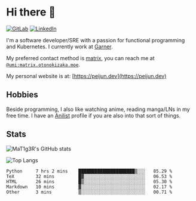 # Hi there 👋
[<img alt="GitLab" src="https://img.shields.io/badge/gitlab%20-%23181717.svg?&style=for-the-badge&logo=gitlab&logoColor=white"/>](https://gitlab.otonokizaka.moe/Umi)
[<img alt="LinkedIn" src="https://img.shields.io/badge/linkedin%20-%230077B5.svg?&style=for-the-badge&logo=linkedin&logoColor=white"/>](https://www.linkedin.com/in/peijun-ma)

I'm a software developer/SRE with a passion for functional programming and Kubernetes.
I currently work at [Garner](https://garnercorp.com).

My preferred contact method is [matrix](https://matrix.org),
you can reach me at [`@umi:matrix.otonokizaka.moe`](https://matrix.to/#/@umi:matrix.otonokizaka.moe).

My personal website is at: [https://peijun.dev](https://peijun.dev)

## Hobbies

Beside programming, I also like watching anime, reading manga/LNs in my free time.
I have an [Anilist](https://anilist.co/user/MaT1g3R/) profile if you are also into that sort of things.

## Stats

![MaT1g3R's GitHub stats](https://github-readme-stats.vercel.app/api?username=MaT1g3R&count_private=true&show_icons=true&theme=tokyonight)

![Top Langs](https://github-readme-stats.vercel.app/api/top-langs/?username=MaT1g3R&count_private=true&theme=tokyonight&layout=compact&langs_count=7)

<!--START_SECTION:waka-->
```text
Python     7 hrs 2 mins    █████████████████████▒░░░   85.29 % 
TeX        32 mins         █▓░░░░░░░░░░░░░░░░░░░░░░░   06.53 % 
HTML       26 mins         █▒░░░░░░░░░░░░░░░░░░░░░░░   05.30 % 
Markdown   10 mins         ▓░░░░░░░░░░░░░░░░░░░░░░░░   02.17 % 
Other      3 mins          ▒░░░░░░░░░░░░░░░░░░░░░░░░   00.71 % 
```
<!--END_SECTION:waka-->
